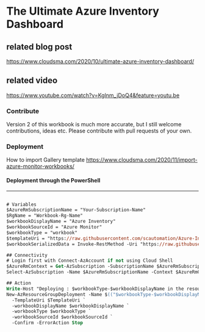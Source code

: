 # The Ultimate Azure Inventory Dashboard

## related blog post
https://www.cloudsma.com/2020/10/ultimate-azure-inventory-dashboard/

## related video
https://www.youtube.com/watch?v=Kglnm_jDoQ4&feature=youtu.be

### Contribute
Version 2 of this workbook is much more accurate, but I still welcome contributions, ideas etc. Please contribute with pull requests of your own.

### Deployment
How to import Gallery template https://www.cloudsma.com/2020/11/import-azure-monitor-workbooks/


#### Deployment through the PowerShell
------------

```ps

# Variables
$AzureRmSubscriptionName = "Your-Subscription-Name"
$RgName = "Workbook-Rg-Name"
$workbookDisplayName = "Azure Inventory"
$workbookSourceId = "Azure Monitor"
$workbookType = "workbook"
$templateUri = "https://raw.githubusercontent.com/scautomation/Azure-Inventory-Workbook/master/armTemplate/template.json"
$workbookSerializedData = Invoke-RestMethod -Uri "https://raw.githubusercontent.com/scautomation/Azure-Inventory-Workbook/master/galleryTemplate/template.json"

## Connectivity
# Login first with Connect-AzAccount if not using Cloud Shell
$AzureRmContext = Get-AzSubscription -SubscriptionName $AzureRmSubscriptionName | Set-AzContext -ErrorAction Stop
Select-AzSubscription -Name $AzureRmSubscriptionName -Context $AzureRmContext -Force -ErrorAction Stop

## Action
Write-Host "Deploying : $workbookType-$workbookDisplayName in the resource group : $RgName" -ForegroundColor Cyan
New-AzResourceGroupDeployment -Name $(("$workbookType-$workbookDisplayName").replace(' ', '')) -ResourceGroupName $RgName `
  -TemplateUri $TemplateUri `
  -workbookDisplayName $workbookDisplayName `
  -workbookType $workbookType `
  -workbookSourceId $workbookSourceId `
  -Confirm -ErrorAction Stop

```
